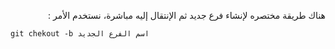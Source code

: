<div dir="rtl">


هناك طريقة مختصره لإنشاء فرع جديد ثم الإنتقال إليه مباشرة، نستخدم الأمر :

<div>
<div dir="ltr">

`git chekout -b اسم الفرع الجديد`

<div>
